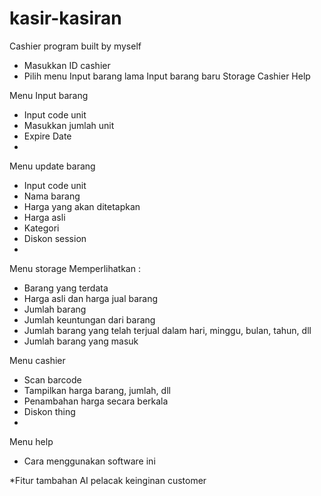 # kasir-kasiran
Cashier program built by myself

- Masukkan ID cashier
- Pilih menu
	Input barang lama
	Input barang baru
	Storage
	Cashier
	Help

Menu Input barang
- Input code unit
- Masukkan jumlah unit
- Expire Date
- 

Menu update barang
- Input code unit
- Nama barang
- Harga yang akan ditetapkan
- Harga asli
- Kategori
- Diskon session 
-

Menu storage
Memperlihatkan :
- Barang yang terdata
- Harga asli dan harga jual barang
- Jumlah barang
- Jumlah keuntungan dari barang
- Jumlah barang yang telah terjual dalam hari, minggu, bulan, tahun, dll 
- Jumlah barang yang masuk

Menu cashier
- Scan barcode
- Tampilkan harga barang, jumlah, dll
- Penambahan harga secara berkala
- Diskon thing
- 

Menu help
- Cara menggunakan software ini

*Fitur tambahan
AI pelacak keinginan customer
